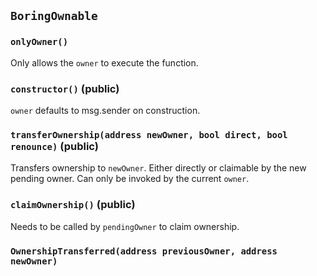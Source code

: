 ## `BoringOwnable`





### `onlyOwner()`

Only allows the `owner` to execute the function.




### `constructor()` (public)

`owner` defaults to msg.sender on construction.



### `transferOwnership(address newOwner, bool direct, bool renounce)` (public)

Transfers ownership to `newOwner`. Either directly or claimable by the new pending owner.
Can only be invoked by the current `owner`.




### `claimOwnership()` (public)

Needs to be called by `pendingOwner` to claim ownership.




### `OwnershipTransferred(address previousOwner, address newOwner)`







